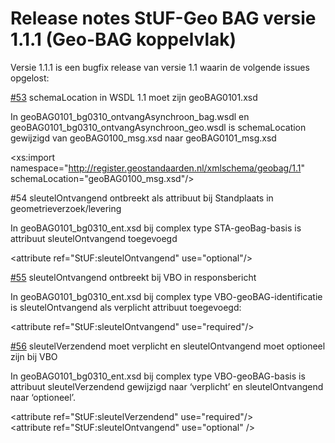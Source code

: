 Release notes StUF-Geo BAG versie 1.1.1 (Geo-BAG koppelvlak)
============================================================

Versie 1.1.1 is een bugfix release van versie 1.1 waarin de volgende issues
opgelost:

[\#53](https://github.com/Geonovum/GeoBAG/issues/53) schemaLocation in WSDL 1.1
moet zijn geoBAG0101.xsd

In geoBAG0101_bg0310_ontvangAsynchroon_bag.wsdl en
geoBAG0101_bg0310_ontvangAsynchroon_geo.wsdl is schemaLocation gewijzigd van
geoBAG0100_msg.xsd naar geoBAG0101_msg.xsd

\<xs:import namespace="http://register.geostandaarden.nl/xmlschema/geobag/1.1"  
schemaLocation="geoBAG0100_msg.xsd"/\>

\#54 sleutelOntvangend ontbreekt als attribuut bij Standplaats in
geometrieverzoek/levering

In geoBAG0101_bg0310_ent.xsd bij complex type STA-geoBag-basis is attribuut
sleutelOntvangend toegevoegd

\<attribute ref="StUF:sleutelOntvangend" use="optional"/\>

[\#55](https://github.com/Geonovum/GeoBAG/issues/55) sleutelOntvangend ontbreekt
bij VBO in responsbericht

In geoBAG0101_bg0310_ent.xsd bij complex type VBO-geoBAG-identificatie is
sleutelOntvangend als verplicht attribuut toegevoegd:

\<attribute ref="StUF:sleutelOntvangend" use="required"/\>

[\#56](https://github.com/Geonovum/GeoBAG/issues/56) sleutelVerzendend moet
verplicht en sleutelOntvangend moet optioneel zijn bij VBO

In geoBAG0101_bg0310_ent.xsd bij complex type VBO-geoBAG-basis is attribuut
sleutelVerzendend gewijzigd naar ‘verplicht’ en sleutelOntvangend naar
‘optioneel’.

\<attribute ref="StUF:sleutelVerzendend" use="required"/\>  
\<attribute ref="StUF:sleutelOntvangend" use="optional" /\>
